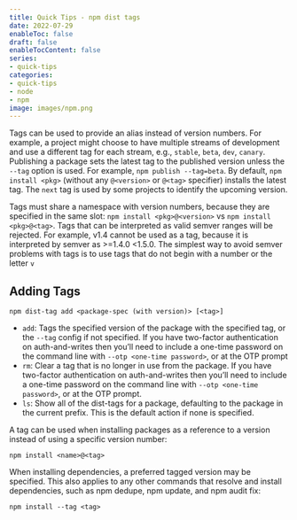 ```yaml
---
title: Quick Tips - npm dist tags
date: 2022-07-29
enableToc: false
draft: false
enableTocContent: false
series:
- quick-tips
categories:
- quick-tips
- node
- npm
image: images/npm.png
---
```



Tags can be used to provide an alias instead of version numbers. For example, a project might choose to have multiple streams of development and use a different tag for each stream, e.g., `stable`, `beta`, `dev`, `canary`. Publishing a package sets the latest tag to the published version unless the `--tag` option is used. For example, `npm publish --tag=beta`. By default, `npm install <pkg>` (without any `@<version>` or `@<tag>` specifier) installs the latest tag. The `next` tag is used by some projects to identify the upcoming version.

Tags must share a namespace with version numbers, because they are specified in the same slot: `npm install <pkg>@<version>` vs `npm install <pkg>@<tag>`. Tags that can be interpreted as valid semver ranges will be rejected. For example, v1.4 cannot be used as a tag, because it is interpreted by semver as >=1.4.0 <1.5.0. The simplest way to avoid semver problems with tags is to use tags that do not begin with a number or the letter `v`

## Adding Tags

```
npm dist-tag add <package-spec (with version)> [<tag>]
```

- `add`: Tags the specified version of the package with the specified tag, or the `--tag` config if not specified. If you have two-factor authentication on auth-and-writes then you’ll need to include a one-time password on the command line with `--otp <one-time password>`, or at the OTP prompt
- `rm`: Clear a tag that is no longer in use from the package. If you have two-factor authentication on auth-and-writes then you’ll need to include a one-time password on the command line with `--otp <one-time password>`, or at the OTP prompt.
- `ls`: Show all of the dist-tags for a package, defaulting to the package in the current prefix. This is the default action if none is specified.

A tag can be used when installing packages as a reference to a version instead of using a specific version number:

```
npm install <name>@<tag>
```

When installing dependencies, a preferred tagged version may be specified. This also applies to any other commands that resolve and install dependencies, such as npm dedupe, npm update, and npm audit fix:

```
npm install --tag <tag>
```



